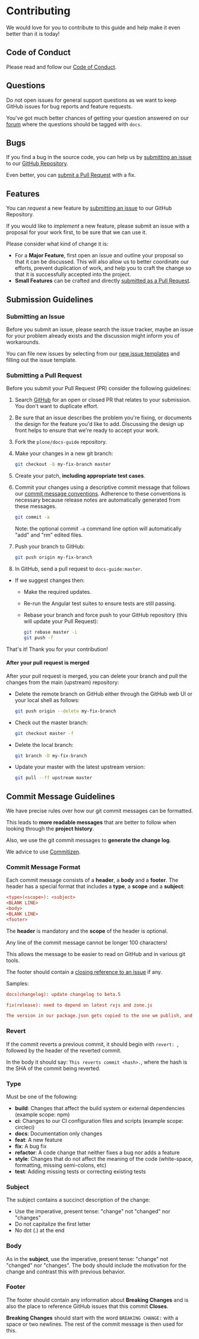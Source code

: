 # Contributing

We would love for you to contribute to this guide and help make it even better than it is today!

## Code of Conduct

Please read and follow our [Code of Conduct](https://plone.org/foundation/materials/foundation-resolutions/code-of-conduct).

## Questions

Do not open issues for general support questions as we want to keep GitHub issues for bug reports and feature requests.

You've got much better chances of getting your question answered on our [forum](https://community.plone.org) where the questions should be tagged with `docs`.

## Bugs

If you find a bug in the source code, you can help us by
[submitting an issue](#submit-issue) to our [GitHub Repository](https://github.com/plone/docs-guide/issues).

Even better, you can [submit a Pull Request](#submitting-a-pull-request) with a fix.

## Features

You can *request* a new feature by [submitting an issue](#submitting-an-issue) to our GitHub Repository.

If you would like to *implement* a new feature, please submit an issue with a proposal for your work first, to be sure that we can use it.

Please consider what kind of change it is:

- For a **Major Feature**, first open an issue and outline your proposal so that it can be
discussed. This will also allow us to better coordinate our efforts, prevent duplication of work,
and help you to craft the change so that it is successfully accepted into the project.
- **Small Features** can be crafted and directly [submitted as a Pull Request](#submitting-a-pull-request).

## Submission Guidelines

### Submitting an Issue

Before you submit an issue, please search the issue tracker,
maybe an issue for your problem already exists and the discussion might inform you of workarounds.

You can file new issues by selecting from our [new issue templates](https://github.com/plone/docs-guide/issues/new/choose) and filling out the issue template.

### Submitting a Pull Request

Before you submit your Pull Request (PR) consider the following guidelines:

1. Search [GitHub](https://github.com/plone/docs-guide/pulls) for an open or closed PR
  that relates to your submission. You don't want to duplicate effort.
1. Be sure that an issue describes the problem you're fixing, or documents the design for the feature you'd like to add.
  Discussing the design up front helps to ensure that we're ready to accept your work.
1. Fork the `plone/docs-guide` repository.
1. Make your changes in a new git branch:

     ```bash
     git checkout -b my-fix-branch master
     ```

1. Create your patch, **including appropriate test cases**.
1. Commit your changes using a descriptive commit message that follows our
  [commit message conventions](#commit-message-guidelines). Adherence to these conventions
  is necessary because release notes are automatically generated from these messages.

     ```bash
     git commit -a
     ```
    Note: the optional commit `-a` command line option will automatically "add" and "rm" edited files.

1. Push your branch to GitHub:

    ```bash
    git push origin my-fix-branch
    ```

1. In GitHub, send a pull request to `docs-guide:master`.
- If we suggest changes then:
  - Make the required updates.
  - Re-run the Angular test suites to ensure tests are still passing.
  - Rebase your branch and force push to your GitHub repository (this will update your Pull Request):

    ```bash
    git rebase master -i
    git push -f
    ```

That's it! Thank you for your contribution!

#### After your pull request is merged

After your pull request is merged, you can delete your branch and pull the changes
from the main (upstream) repository:

- Delete the remote branch on GitHub either through the GitHub web UI or your local shell as follows:

    ```bash
    git push origin --delete my-fix-branch
    ```

- Check out the master branch:

    ```bash
    git checkout master -f
    ```

- Delete the local branch:

    ```bash
    git branch -D my-fix-branch
    ```

- Update your master with the latest upstream version:

    ```bash
    git pull --ff upstream master
    ```

## Commit Message Guidelines

We have precise rules over how our git commit messages can be formatted.

This leads to **more readable messages** that are better to follow when looking through the **project history**.

Also, we use the git commit messages to **generate the change log**.

We advice to use [Commitizen](https://commitizen.github.io/cz-cli/).

### Commit Message Format

Each commit message consists of a **header**, a **body** and a **footer**.
The header has a special format that includes a **type**, a **scope** and a **subject**:

```ini
<type>(<scope>): <subject>
<BLANK LINE>
<body>
<BLANK LINE>
<footer>
```

The **header** is mandatory and the **scope** of the header is optional.

Any line of the commit message cannot be longer 100 characters!

This allows the message to be easier to read on GitHub and in various git tools.

The footer should contain a [closing reference to an issue](https://help.github.com/articles/closing-issues-via-commit-messages/) if any.

Samples:

```ini
docs(changelog): update changelog to beta.5
```

```ini
fix(release): need to depend on latest rxjs and zone.js

The version in our package.json gets copied to the one we publish, and users need the latest of these.
```

### Revert

If the commit reverts a previous commit, it should begin with `revert: `, followed by the header of the reverted commit.

In the body it should say: `This reverts commit <hash>.`, where the hash is the SHA of the commit being reverted.

### Type

Must be one of the following:

- **build**: Changes that affect the build system or external dependencies (example scope: npm)
- **ci**: Changes to our CI configuration files and scripts (example scope: circleci)
- **docs**: Documentation only changes
- **feat**: A new feature
- **fix**: A bug fix
- **refactor**: A code change that neither fixes a bug nor adds a feature
- **style**: Changes that do not affect the meaning of the code (white-space, formatting, missing semi-colons, etc)
- **test**: Adding missing tests or correcting existing tests

### Subject

The subject contains a succinct description of the change:

- Use the imperative, present tense: "change" not "changed" nor "changes"
- Do not capitalize the first letter
- No dot (.) at the end

### Body

As in the **subject**, use the imperative, present tense: "change" not "changed" nor "changes".
The body should include the motivation for the change and contrast this with previous behavior.

### Footer

The footer should contain any information about **Breaking Changes** and is also the place to reference GitHub issues that this commit **Closes**.

**Breaking Changes** should start with the word `BREAKING CHANGE:` with a space or two newlines.
The rest of the commit message is then used for this.
